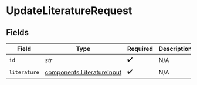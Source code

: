 # UpdateLiteratureRequest


## Fields

| Field                                                                    | Type                                                                     | Required                                                                 | Description                                                              |
| ------------------------------------------------------------------------ | ------------------------------------------------------------------------ | ------------------------------------------------------------------------ | ------------------------------------------------------------------------ |
| `id`                                                                     | *str*                                                                    | :heavy_check_mark:                                                       | N/A                                                                      |
| `literature`                                                             | [components.LiteratureInput](../../models/components/literatureinput.md) | :heavy_check_mark:                                                       | N/A                                                                      |